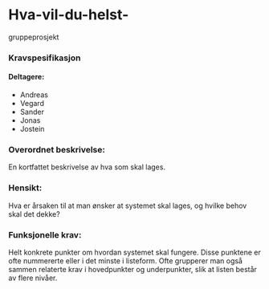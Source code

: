 # Hva-vil-du-helst-
gruppeprosjekt

### Kravspesifikasjon
#### Deltagere:
- Andreas
- Vegard
- Sander
- Jonas
- Jostein
### Overordnet beskrivelse: 
En kortfattet beskrivelse av hva som skal lages.

### Hensikt: 
Hva er årsaken til at man ønsker at systemet skal lages, og hvilke behov skal det dekke?

### Funksjonelle krav: 
Helt konkrete punkter om hvordan systemet skal fungere. Disse punktene er ofte nummererte eller i det minste i listeform. 
Ofte grupperer man også sammen relaterte krav i hovedpunkter og underpunkter, slik at listen består av flere nivåer.



